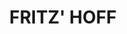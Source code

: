 ---
title: "FRITZ' HOFF"
url: /buchholz-in-der-nordheide/fritz-hoff-meilsener-strasse/
shop: Hofladen
---